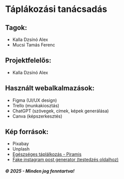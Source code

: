 # Táplákozási tanácsadás

## Tagok:
 - Kalla Dzsínó Alex
 - Mucsi Tamás Ferenc

## Projektfelelős: 
 - Kalla Dzsínó Alex

## Használt webalkalmazások:
 - Figma (UI/UX design)
 - Trello (munkakiosztás)
 - ChatGPT (szövegek, címek, képek generálása)
 - Canva (képszerkesztés) 

## Kép források:
 - Pixabay
 - Unplash 
 - [Egészséges táplálkozás - Piramis](http://eper-iz.hupont.hu/2/egeszseges-taplalkozas)
 - [Fake instagram post generator (testedzés oldalhoz)](https://zeoob.com/generate-instagram-post/)

##### © 2025 - Minden jog fenntartva!